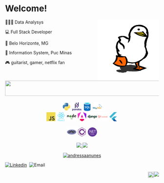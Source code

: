 <h1>Welcome! </h1>

 <div id="line" align="center">  
</div>


<div id="line" align="start">  
 <img src="linux.gif" width="200px" height="200px" align="right" padding="20px">

👩🏻‍💻 Data Analysys

💻 Full Stack Developer                                        

📌 Belo Horizonte, MG

🏫 Information System, Puc Minas

🎮 guitarist, gamer, netflix fan
</div>
</div>

 <img src="https://media.giphy.com/media/RWh8eviOem62GVZHLd/giphy.gif" width="1000" height="50"/>  
 

<div align="center">
  <br>
  <img src="https://github.com/devicons/devicon/blob/master/icons/python/python-original.svg" alt="Python" width="30" height="30">
  <img src="https://github.com/devicons/devicon/blob/master/icons/pandas/pandas-original-wordmark.svg" alt="Pandas" width="30" height="30">
  <img src="https://github.com/devicons/devicon/blob/master/icons/azuresqldatabase/azuresqldatabase-original.svg" alt="Azure SQL Database" width="30" height="30">
  <img src="https://github.com/devicons/devicon/blob/master/icons/mysql/mysql-original-wordmark.svg" alt="MySQL" width="30" height="30">
  <br>
  <img src="https://github.com/devicons/devicon/blob/master/icons/javascript/javascript-original.svg" alt="JavaScript" width="30" height="30">
  <img src="https://github.com/devicons/devicon/blob/master/icons/react/react-original-wordmark.svg" alt="Biblioteca React" width="30" height="30">
  <img src="https://github.com/devicons/devicon/blob/master/icons/nodejs/nodejs-original-wordmark.svg" alt="Node.js" width="30" height="30">
  <img src="https://github.com/devicons/devicon/blob/master/icons/angular/angular-original.svg" alt="Angular" width="30" height="30">
  <img src="https://github.com/devicons/devicon/blob/master/icons/django/django-plain-wordmark.svg" alt="Django" width="30" height="30">
  <img src="https://github.com/devicons/devicon/blob/master/icons/laravel/laravel-line-wordmark.svg" alt="Laravel" width="30" height="30">
  <img src="https://github.com/devicons/devicon/blob/master/icons/flutter/flutter-original.svg" alt="Flutter" width="30" height="30">
  <br>
  <br>
  <img src="https://github.com/devicons/devicon/blob/master/icons/php/php-original.svg" alt="PHP" width="30" height="30">
  <img src="https://github.com/devicons/devicon/blob/master/icons/csharp/csharp-line.svg" alt="C#" width="30" height="30">
  <img src="https://github.com/devicons/devicon/blob/master/icons/dotnetcore/dotnetcore-original.svg" alt=".NET Core" width="30" height="30">
  <br>
</div>



 <br width="1000" height="500"/>  
 

<div>
<center>
    <tr>
      <div align="center">
  <a href="https://github.com/andressaanunes">
  <img height="180em" src="https://github-readme-stats.vercel.app/api?username=andressaanunes&show_icons=true&theme=chartreuse-dark&include_all_commits=true&count_private=true"/>
  <img height="180em" src="https://github-readme-stats.vercel.app/api/top-langs/?username=andressaanunes&layout=compact&langs_count=7&theme=chartreuse-dark"/>
   <p><img src="https://github-readme-streak-stats.herokuapp.com/?user=andressaanunes&theme=chartreuse-dark" alt="andressaanunes" /></p>
</div>  
    </tr>
</center> 

 [![Linkedin](https://img.shields.io/badge/-Linkedin-informational?logo=Linkedin&logoColor=white&style=flat)](https://www.linkedin.com/in/andressa-assun%C3%A7%C3%A3o-65825216a/)&nbsp;
 ![Email](https://img.shields.io/badge/EMAIL-andressa_assuncao@live.com-lightgrey?logo=Minutemailer&logoColor=white&style=flat) 

 <div>
&nbsp;
<a href="#">
  <img align="right" src="https://komarev.com/ghpvc/?username=andressaanunes09&style=flat-square" height="20" />
</a>
  <img align="right" src="https://img.icons8.com/ios-filled/344/glasses.png" height="20" width="20" />
</div>




